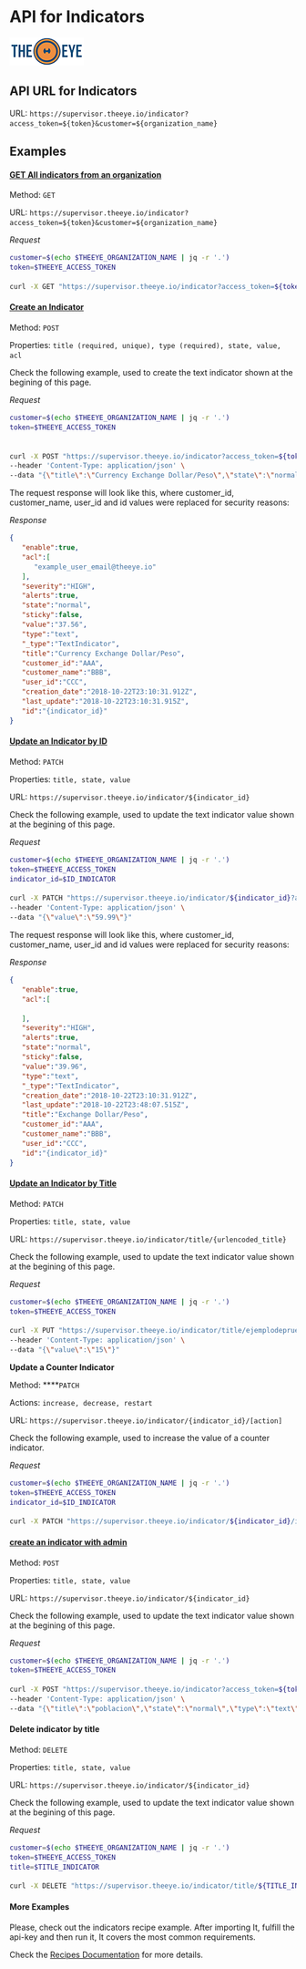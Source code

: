 # API for Indicators

[![theeye.io](../../images/logo-theeye-theOeye-logo2.png)](https://theeye.io/en/index.html)

## API URL for Indicators

URL: `https://supervisor.theeye.io/indicator?access_token=${token}&customer=${organization_name}`


## Examples

#### [GET All indicators from an organization](#get)

Method: `GET`

URL: `https://supervisor.theeye.io/indicator?access_token=${token}&customer=${organization_name}`

*Request*
```bash
customer=$(echo $THEEYE_ORGANIZATION_NAME | jq -r '.')
token=$THEEYE_ACCESS_TOKEN

curl -X GET "https://supervisor.theeye.io/indicator?access_token=${token}&customer=${organization_name}"
```

#### [Create an Indicator](#create)

Method: `POST`

Properties: `title (required, unique), type (required), state, value, acl`

Check the following example, used to create the text indicator shown at the begining of this page.

*Request*
```bash
customer=$(echo $THEEYE_ORGANIZATION_NAME | jq -r '.')
token=$THEEYE_ACCESS_TOKEN


curl -X POST "https://supervisor.theeye.io/indicator?access_token=${token}&customer=${customer}" \
--header 'Content-Type: application/json' \
--data "{\"title\":\"Currency Exchange Dollar/Peso\",\"state\":\"normal\",\"type\":\"text\",\"value\":\"37.56\",\"acl\":[\"example_user_email@theeye.io\"]}"
```

The request response will look like this, where customer\_id, customer\_name, user\_id and id values were replaced for security reasons:

*Response*
```json
{
   "enable":true,
   "acl":[
      "example_user_email@theeye.io"
   ],
   "severity":"HIGH",
   "alerts":true,
   "state":"normal",
   "sticky":false,
   "value":"37.56",
   "type":"text",
   "_type":"TextIndicator",
   "title":"Currency Exchange Dollar/Peso",
   "customer_id":"AAA",
   "customer_name":"BBB",
   "user_id":"CCC",
   "creation_date":"2018-10-22T23:10:31.912Z",
   "last_update":"2018-10-22T23:10:31.915Z",
   "id":"{indicator_id}"
}
```


#### [Update an Indicator by ID](#update)

Method: `PATCH`

Properties: `title, state, value`

URL: `https://supervisor.theeye.io/indicator/${indicator_id}`

Check the following example, used to update the text indicator value shown at the begining of this page.

*Request*
```bash
customer=$(echo $THEEYE_ORGANIZATION_NAME | jq -r '.')
token=$THEEYE_ACCESS_TOKEN
indicator_id=$ID_INDICATOR

curl -X PATCH "https://supervisor.theeye.io/indicator/${indicator_id}?access_token=${token}&customer=${customer}" \
--header 'Content-Type: application/json' \
--data "{\"value\":\"59.99\"}"
```

The request response will look like this, where customer\_id, customer\_name, user\_id and id values were replaced for security reasons:

*Response*
```json
{
   "enable":true,
   "acl":[

   ],
   "severity":"HIGH",
   "alerts":true,
   "state":"normal",
   "sticky":false,
   "value":"39.96",
   "type":"text",
   "_type":"TextIndicator",
   "creation_date":"2018-10-22T23:10:31.912Z",
   "last_update":"2018-10-22T23:48:07.515Z",
   "title":"Exchange Dollar/Peso",
   "customer_id":"AAA",
   "customer_name":"BBB",
   "user_id":"CCC",
   "id":"{indicator_id}"
}
```


#### 

#### [Update an Indicator by Title](#updateByTitle)

Method: `PATCH`

Properties: `title, state, value`

URL: `https://supervisor.theeye.io/indicator/title/{urlencoded_title}`

Check the following example, used to update the text indicator value shown at the begining of this page.

*Request*
```bash
customer=$(echo $THEEYE_ORGANIZATION_NAME | jq -r '.')
token=$THEEYE_ACCESS_TOKEN

curl -X PUT "https://supervisor.theeye.io/indicator/title/ejemplodeprueba?access_token=${token}&customer=${customer}"\
--header 'Content-Type: application/json' \
--data "{\"value\":\"15\"}"
```


**Update a Counter Indicator**

Method: ****`PATCH`

Actions: `increase, decrease, restart`

URL: `https://supervisor.theeye.io/indicator/{indicator_id}/[action]`

Check the following example, used to increase the value of a counter indicator.

*Request*
```bash
customer=$(echo $THEEYE_ORGANIZATION_NAME | jq -r '.')
token=$THEEYE_ACCESS_TOKEN
indicator_id=$ID_INDICATOR

curl -X PATCH "https://supervisor.theeye.io/indicator/${indicator_id}/increase?access_token=${token}&customer=${customer}"
```

#### [create an indicator with admin](#update)

Method: `POST`

Properties: `title, state, value`

URL: `https://supervisor.theeye.io/indicator/${indicator_id}`

Check the following example, used to update the text indicator value shown at the begining of this page.

*Request*
```bash
customer=$(echo $THEEYE_ORGANIZATION_NAME | jq -r '.')
token=$THEEYE_ACCESS_TOKEN

curl -X POST "https://supervisor.theeye.io/indicator?access_token=${token}&customer=${customer}" \
--header 'Content-Type: application/json' \
--data "{\"title\":\"poblacion\",\"state\":\"normal\",\"type\":\"text\",\"value\":\"44millones\",\"acl\":[\"example_user@theeye.io\",\"example_viewer@theeye.io\"]}"
```


#### Delete indicator by title

Method: `DELETE`

Properties: `title, state, value`

URL: `https://supervisor.theeye.io/indicator/${indicator_id}`

Check the following example, used to update the text indicator value shown at the begining of this page.

*Request*
```bash
customer=$(echo $THEEYE_ORGANIZATION_NAME | jq -r '.')
token=$THEEYE_ACCESS_TOKEN
title=$TITLE_INDICATOR

curl -X DELETE "https://supervisor.theeye.io/indicator/title/${TITLE_INDICATOR}?access_token=${token}&customer=${customer}"
```




#### More Examples

Please, check out the indicators recipe example. After importing It, fulfill the api-key and then run it, It covers the most common requirements.

Check the [Recipes Documentation](/assets/recipes/) for more details.
